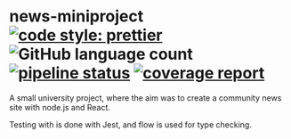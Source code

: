 # news-miniproject [![code style: prettier](https://img.shields.io/badge/code_style-prettier-ff69b4.svg)](https://github.com/prettier/prettier) ![GitHub language count](https://img.shields.io/github/languages/count/Tolli/news-miniprojet) [![pipeline status](https://gitlab.stud.idi.ntnu.no/andrtoln/miniprosjekt/badges/master/pipeline.svg)](https://gitlab.stud.idi.ntnu.no/andrtoln/miniprosjekt/commits/master) [![coverage report](https://gitlab.stud.idi.ntnu.no/andrtoln/miniprosjekt/badges/master/coverage.svg)](https://gitlab.stud.idi.ntnu.no/andrtoln/miniprosjekt/commits/master)

A small university project, where the aim was to create a community news site with node.js and React.

Testing with is done with Jest, and flow is used for type checking.
